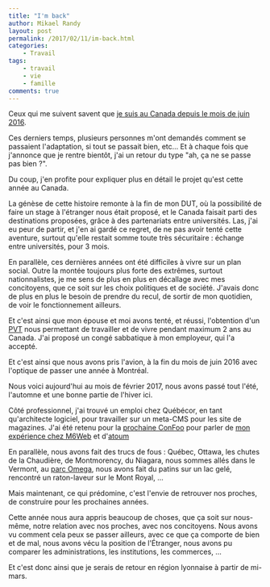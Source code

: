 ```yaml
---
title: "I'm back"
author: Mikael Randy
layout: post
permalink: /2017/02/11/im-back.html
categories:
    - Travail
tags:
    - travail
    - vie
    - famille
comments: true
---
```


Ceux qui me suivent savent que [je suis au Canada depuis le mois de juin 2016](/2016/02/10/oh-canada.html).

Ces derniers temps, plusieurs personnes m'ont demandés comment se passaient l'adaptation, si tout se passait bien, etc...
Et à chaque fois que j'annonce que je rentre bientôt, j'ai un retour du type "ah, ça ne se passe pas bien ?".

Du coup, j'en profite pour expliquer plus en détail le projet qu'est cette année au Canada.

La génèse de cette histoire remonte à la fin de mon DUT, où la possibilité de faire un stage à l'étranger nous était proposé, et le Canada faisait parti des destinations proposées, grâce à des partenariats entre universités.
Las, j'ai eu peur de partir, et j'en ai gardé ce regret, de ne pas avoir tenté cette aventure, surtout qu'elle restait somme toute très sécuritaire : échange entre universités, pour 3 mois.

En parallèle, ces dernières années ont été difficiles à vivre sur un plan social. Outre la montée toujours plus forte des extrêmes, surtout nationnalistes, je me sens de plus en plus en décallage avec mes concitoyens, que ce soit sur les choix politiques et de société.
J'avais donc de plus en plus le besoin de prendre du recul, de sortir de mon quotidien, de voir le fonctionnement ailleurs.

Et c'est ainsi que mon épouse et moi avons tenté, et réussi, l'obtention d'un [PVT](https://www.wikiwand.com/fr/Programme_Vacances_Travail) nous permettant de travailler et de vivre pendant maximum 2 ans au Canada.
J'ai proposé un congé sabbatique à mon employeur, qui l'a accepté.

Et c'est ainsi que nous avons pris l'avion, à la fin du mois de juin 2016 avec l'optique de passer une année à Montréal.


Nous voici aujourd'hui au mois de février 2017, nous avons passé tout l'été, l'automne et une bonne partie de l'hiver ici.

Côté professionnel, j'ai trouvé un emploi chez Québécor, en tant qu'architecte logiciel, pour travailler sur un meta-CMS pour les site de magazines.
J'ai été retenu pour la [prochaine ConFoo](https://confoo.ca/fr/yul2017) pour parler de [mon expérience chez M6Web](https://confoo.ca/fr/yul2017/session/nouveau-socle-pour-une-nouvelle-vie) et d'[atoum](https://confoo.ca/fr/yul2017/session/atoum-le-framework-de-tests-unitaires-simple-et-moderne)

En parallèle, nous avons fait des trucs de fous : Québec, Ottawa, les chutes de la Chaudière, de Montmorency, du Niagara, nous sommes allés dans le Vermont, au [parc Omega](http://parcomega.ca/), nous avons fait du patins sur un lac gelé, rencontré un raton-laveur sur le Mont Royal, ...

Mais maintenant, ce qui prédomine, c'est l'envie de retrouver nos proches, de construire pour les prochaines années.

Cette année nous aura appris beaucoup de choses, que ça soit sur nous-même, notre relation avec nos proches, avec nos concitoyens.
Nous avons vu comment cela peux se passer ailleurs, avec ce que ça comporte de bien et de mal, nous avons vécu la position de l'Étranger, nous avons pu comparer les administrations, les institutions, les commerces, ...

Et c'est donc ainsi que je serais de retour en région lyonnaise à partir de mi-mars.